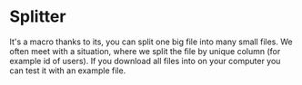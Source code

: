# Splitter
It's a macro thanks to its, you can split one big file into many small files. We often meet with a situation, where we split the file by unique column (for example id of users). If you download all files into on your computer you can test it with an example file.